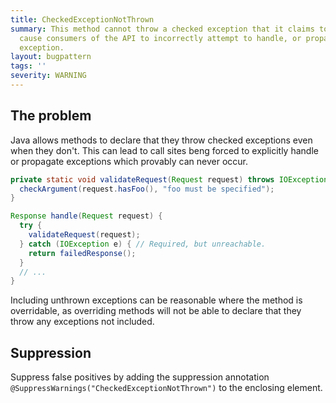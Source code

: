 ```yaml
---
title: CheckedExceptionNotThrown
summary: This method cannot throw a checked exception that it claims to. This may
  cause consumers of the API to incorrectly attempt to handle, or propagate, this
  exception.
layout: bugpattern
tags: ''
severity: WARNING
---
```


<!--
*** AUTO-GENERATED, DO NOT MODIFY ***
To make changes, edit the @BugPattern annotation or the explanation in docs/bugpattern.
-->


## The problem
Java allows methods to declare that they throw checked exceptions even when they
don't. This can lead to call sites beng forced to explicitly handle or propagate
exceptions which provably can never occur.

```java
private static void validateRequest(Request request) throws IOException {
  checkArgument(request.hasFoo(), "foo must be specified");
}

Response handle(Request request) {
  try {
    validateRequest(request);
  } catch (IOException e) { // Required, but unreachable.
    return failedResponse();
  }
  // ...
}
```

Including unthrown exceptions can be reasonable where the method is overridable,
as overriding methods will not be able to declare that they throw any exceptions
not included.

## Suppression
Suppress false positives by adding the suppression annotation `@SuppressWarnings("CheckedExceptionNotThrown")` to the enclosing element.
